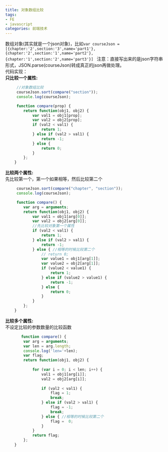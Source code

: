 ```yaml
---
title: 对象数组比较
tags: 
- FE
- javascript
categories: 前端技术
---
```


数组对象(其实就是一个json对象)，比如``var courseJson = [{chapter:'2',section:'3',name='part1'},
	{chapter:'2',section:'1',name='part2'},{chapter:'1',section:'2',name='part3'}] `` 
注意：直接写出来的是json字符串形式，JSON.parse(courseJson)转成真正的json再做处理。            
代码实现：            
**只比较一个属性:**            
```javascript
	 //对象数组比较
	 courseJson.sort(compare("section"));
	 console.log(courseJson);

	 function compare(prop) {
        return function(obj1, obj2) {
            var val1 = obj1[prop];
            var val2 = obj2[prop];
            if (val2 < val1) {
                return 1;
            } else if (val2 > val1) {
                return -1;
            } else {
                return 0;
            }
        };
    }
```
**比较两个属性:**      
先比较第一个，第一个如果相等，然后比较第二个          
```javascript
	 courseJson.sort(compare("chapter", "section"));
     console.log(courseJson);

     function compare() {
    	var arg = arguments;
        return function(obj1, obj2) {
            var val1 = obj1[arg[0]];
            var val2 = obj2[arg[0]];
            //先比较对象第一个属性
            if (val2 < val1) {
                return 1;
            } else if (val2 > val1) {
                return -1;
            } else { //相等的时候比较第二个
            	// return 0;
                var value1 = obj1[arg[1]];
                var value2 = obj2[arg[1]];
                if (value2 < value1) {
                    return 1;
                } else if (value2 > value1) {
                    return -1;
                } else {
                    return 0;
                }
            }
        };
    }
```
**比较多个属性:**      
不设定比较的参数数量的比较函数        
```javascript
       function compare() {
        var arg = arguments;
        var len = arg.length;
        console.log('len='+len);
        var flag;
        return function(obj1, obj2) {
            
            for (var i = 0; i < len; i++) {
                val1 = obj1[arg[i]];
                val2 = obj2[arg[i]];
                
                if (val2 < val1) {
                    flag = 1;
                    break;
                } else if (val2 > val1) {
                    flag = -1;
                    break;
                } else { //相等的时候比较第二个
                    flag =  0;
                }
            }
            return flag;
        };
    }
```